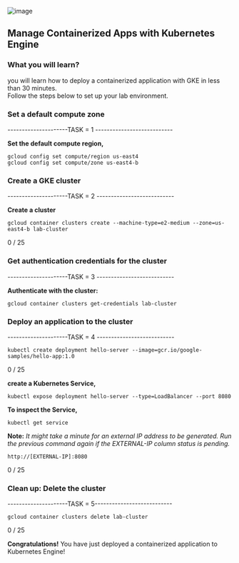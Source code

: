![image](https://user-images.githubusercontent.com/71556060/210015967-60c7a17f-4f4d-4417-8d69-d9748c18e907.png)

## Manage Containerized Apps with Kubernetes Engine

### What you will learn?
you will learn how to deploy a containerized application with GKE in less than 30 minutes.  
Follow the steps below to set up your lab environment.

### Set a default compute zone
---------------------TASK = 1 ---------------------------

**Set the default compute region,**
```
gcloud config set compute/region us-east4
gcloud config set compute/zone us-east4-b
```

### Create a GKE cluster
---------------------TASK = 2 ---------------------------

**Create a cluster**
```
gcloud container clusters create --machine-type=e2-medium --zone=us-east4-b lab-cluster 
```

0 / 25

### Get authentication credentials for the cluster
---------------------TASK = 3 ---------------------------

**Authenticate with the cluster:**
```
gcloud container clusters get-credentials lab-cluster 
```

### Deploy an application to the cluster
---------------------TASK = 4 ---------------------------
```
kubectl create deployment hello-server --image=gcr.io/google-samples/hello-app:1.0
```

0 / 25

**create a Kubernetes Service,**
```
kubectl expose deployment hello-server --type=LoadBalancer --port 8080
```
**To inspect the Service,**
```
kubectl get service
```
**Note:** _It might take a minute for an external IP address to be generated. Run the previous command again if the EXTERNAL-IP column status is pending._
```
http://[EXTERNAL-IP]:8080
```

0 / 25

### Clean up: Delete the cluster
---------------------TASK = 5---------------------------
```
gcloud container clusters delete lab-cluster 
```
0 / 25


**Congratulations!**
You have just deployed a containerized application to Kubernetes Engine!
